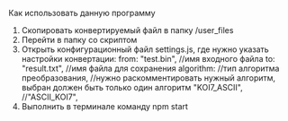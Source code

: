 Как использовать данную программу
1. Скопировать конвертируемый файл в папку /user_files
2. Перейти в папку со скриптом 
3. Открыть конфигурационный файл settings.js, где нужно указать настройки конвертации:
    from: "test.bin", //имя входного файла
    to: "result.txt", //имя файла для сохранения
    algorithm: //тип алгоритма преобразования, 
    //нужно раскомментировать нужный алгоритм, выбран должен быть только один алгоритм
    "KOI7_ASCII", 
    //"ASCII_KOI7", 
4. Выполнить в терминале команду npm start

